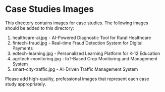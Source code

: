 # Case Studies Images

This directory contains images for case studies. The following images should be added to this directory:

1. healthcare-ai.jpg - AI-Powered Diagnostic Tool for Rural Healthcare
2. fintech-fraud.jpg - Real-time Fraud Detection System for Digital Payments
3. edtech-learning.jpg - Personalized Learning Platform for K-12 Education
4. agritech-monitoring.jpg - IoT-Based Crop Monitoring and Management System
5. smart-city-traffic.jpg - AI-Driven Traffic Management System

Please add high-quality, professional images that represent each case study appropriately.
